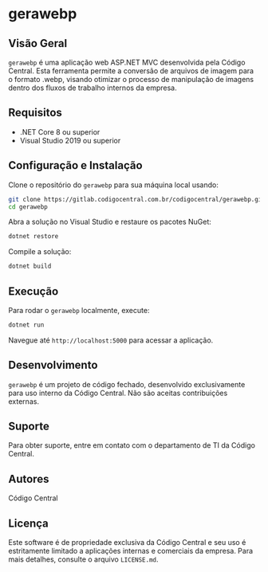 # gerawebp

## Visão Geral
`gerawebp` é uma aplicação web ASP.NET MVC desenvolvida pela Código Central. Esta ferramenta permite a conversão de arquivos de imagem para o formato .webp, visando otimizar o processo de manipulação de imagens dentro dos fluxos de trabalho internos da empresa.

## Requisitos
- .NET Core 8 ou superior
- Visual Studio 2019 ou superior

## Configuração e Instalação
Clone o repositório do `gerawebp` para sua máquina local usando:

```bash
git clone https://gitlab.codigocentral.com.br/codigocentral/gerawebp.git
cd gerawebp
```

Abra a solução no Visual Studio e restaure os pacotes NuGet:

```bash
dotnet restore
```

Compile a solução:

```bash
dotnet build
```

## Execução
Para rodar o `gerawebp` localmente, execute:

```bash
dotnet run
```

Navegue até `http://localhost:5000` para acessar a aplicação.

## Desenvolvimento
`gerawebp` é um projeto de código fechado, desenvolvido exclusivamente para uso interno da Código Central. Não são aceitas contribuições externas.

## Suporte
Para obter suporte, entre em contato com o departamento de TI da Código Central.

## Autores
Código Central

## Licença
Este software é de propriedade exclusiva da Código Central e seu uso é estritamente limitado a aplicações internas e comerciais da empresa. Para mais detalhes, consulte o arquivo `LICENSE.md`.
```